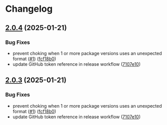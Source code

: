 # Changelog

## [2.0.4](https://github.com/nbcnews/npm-lockfile-changes/compare/v2.0.3...v2.0.4) (2025-01-21)


### Bug Fixes

* prevent choking when 1 or more package versions uses an unexpected format ([#1](https://github.com/nbcnews/npm-lockfile-changes/issues/1)) ([fcf18b0](https://github.com/nbcnews/npm-lockfile-changes/commit/fcf18b04c368788752c679613723de5f7f750736))
* update GitHub token reference in release workflow ([7107e10](https://github.com/nbcnews/npm-lockfile-changes/commit/7107e10f60fd37a0f4fea015ba52eef7ca961eaa))

## [2.0.3](https://github.com/nbcnews/npm-lockfile-changes/compare/v2.0.2...v2.0.3) (2025-01-21)


### Bug Fixes

* prevent choking when 1 or more package versions uses an unexpected format ([#1](https://github.com/nbcnews/npm-lockfile-changes/issues/1)) ([fcf18b0](https://github.com/nbcnews/npm-lockfile-changes/commit/fcf18b04c368788752c679613723de5f7f750736))
* update GitHub token reference in release workflow ([7107e10](https://github.com/nbcnews/npm-lockfile-changes/commit/7107e10f60fd37a0f4fea015ba52eef7ca961eaa))
